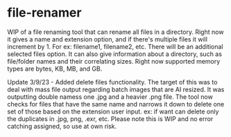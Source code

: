 # file-renamer
WIP of a file renaming tool that can rename all files in a directory. Right now it gives a name and extension option, and if there's multiple files it will increment by 1. For ex: filename1, filename2, etc. There will be an additional selected files option. It can also give information about a directory, such as file/folder names and their correlating sizes. Right now supported memory types are bytes, KB, MB, and GB.

Update 3/9/23 - Added delete files functionality. The target of this was to deal with mass file output regarding batch images that are AI resized. It was outputting double namess one .jpg and a heavier .png file.
The tool now checks for files that have the same name and narrows it down to delete one set of those based on the extension user input. ex: if want can delete only the duplicates in .jpg, png, .exr, etc. Please note this is WIP and no error catching assigned, so use at own risk.

